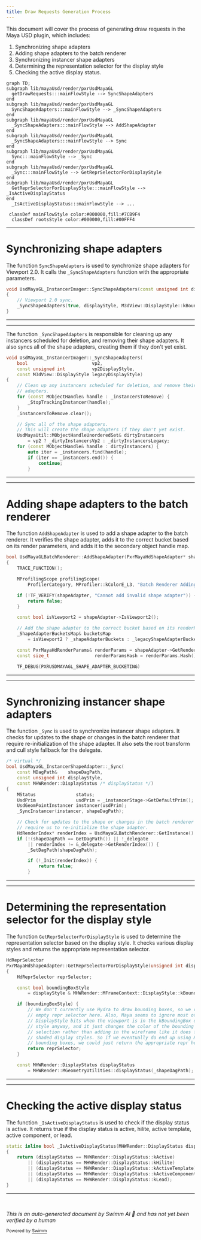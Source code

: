 ```yaml
---
title: Draw Requests Generation Process
---
```

This document will cover the process of generating draw requests in the Maya USD plugin, which includes:

1. Synchronizing shape adapters
2. Adding shape adapters to the batch renderer
3. Synchronizing instancer shape adapters
4. Determining the representation selector for the display style
5. Checking the active display status.

```mermaid
graph TD;
subgraph lib/mayaUsd/render/pxrUsdMayaGL
  getDrawRequests:::mainFlowStyle --> SyncShapeAdapters
end
subgraph lib/mayaUsd/render/pxrUsdMayaGL
  SyncShapeAdapters:::mainFlowStyle --> _SyncShapeAdapters
end
subgraph lib/mayaUsd/render/pxrUsdMayaGL
  _SyncShapeAdapters:::mainFlowStyle --> AddShapeAdapter
end
subgraph lib/mayaUsd/render/pxrUsdMayaGL
  _SyncShapeAdapters:::mainFlowStyle --> Sync
end
subgraph lib/mayaUsd/render/pxrUsdMayaGL
  Sync:::mainFlowStyle --> _Sync
end
subgraph lib/mayaUsd/render/pxrUsdMayaGL
  _Sync:::mainFlowStyle --> GetReprSelectorForDisplayStyle
end
subgraph lib/mayaUsd/render/pxrUsdMayaGL
  GetReprSelectorForDisplayStyle:::mainFlowStyle --> _IsActiveDisplayStatus
end
  _IsActiveDisplayStatus:::mainFlowStyle --> ...

 classDef mainFlowStyle color:#000000,fill:#7CB9F4
  classDef rootsStyle color:#000000,fill:#00FFF4
```

<SwmSnippet path="/lib/mayaUsd/render/pxrUsdMayaGL/instancerImager.cpp" line="49">

---

# Synchronizing shape adapters

The function `SyncShapeAdapters` is used to synchronize shape adapters for Viewport 2.0. It calls the `_SyncShapeAdapters` function with the appropriate parameters.

```c++
void UsdMayaGL_InstancerImager::SyncShapeAdapters(const unsigned int displayStyle)
{
    // Viewport 2.0 sync.
    _SyncShapeAdapters(true, displayStyle, M3dView::DisplayStyle::kBoundingBox);
}
```

---

</SwmSnippet>

<SwmSnippet path="/lib/mayaUsd/render/pxrUsdMayaGL/instancerImager.cpp" line="61">

---

The function `_SyncShapeAdapters` is responsible for cleaning up any instancers scheduled for deletion, and removing their shape adapters. It also syncs all of the shape adapters, creating them if they don't yet exist.

```c++
void UsdMayaGL_InstancerImager::_SyncShapeAdapters(
    bool                        vp2,
    const unsigned int          vp2DisplayStyle,
    const M3dView::DisplayStyle legacyDisplayStyle)
{
    // Clean up any instancers scheduled for deletion, and remove their shape
    // adapters.
    for (const MObjectHandle& handle : _instancersToRemove) {
        _StopTrackingInstancer(handle);
    }
    _instancersToRemove.clear();

    // Sync all of the shape adapters.
    // This will create the shape adapters if they don't yet exist.
    UsdMayaUtil::MObjectHandleUnorderedSet& dirtyInstancers
        = vp2 ? _dirtyInstancersVp2 : _dirtyInstancersLegacy;
    for (const MObjectHandle& handle : dirtyInstancers) {
        auto iter = _instancers.find(handle);
        if (iter == _instancers.end()) {
            continue;
        }
```

---

</SwmSnippet>

<SwmSnippet path="/lib/mayaUsd/render/pxrUsdMayaGL/batchRenderer.cpp" line="122">

---

# Adding shape adapters to the batch renderer

The function `AddShapeAdapter` is used to add a shape adapter to the batch renderer. It verifies the shape adapter, adds it to the correct bucket based on its render parameters, and adds it to the secondary object handle map.

```c++
bool UsdMayaGLBatchRenderer::AddShapeAdapter(PxrMayaHdShapeAdapter* shapeAdapter)
{
    TRACE_FUNCTION();

    MProfilingScope profilingScope(
        ProfilerCategory, MProfiler::kColorE_L3, "Batch Renderer Adding Shape Adapter");

    if (!TF_VERIFY(shapeAdapter, "Cannot add invalid shape adapter")) {
        return false;
    }

    const bool isViewport2 = shapeAdapter->IsViewport2();

    // Add the shape adapter to the correct bucket based on its renderParams.
    _ShapeAdapterBucketsMap& bucketsMap
        = isViewport2 ? _shapeAdapterBuckets : _legacyShapeAdapterBuckets;

    const PxrMayaHdRenderParams& renderParams = shapeAdapter->GetRenderParams();
    const size_t                 renderParamsHash = renderParams.Hash();

    TF_DEBUG(PXRUSDMAYAGL_SHAPE_ADAPTER_BUCKETING)
```

---

</SwmSnippet>

<SwmSnippet path="/lib/mayaUsd/render/pxrUsdMayaGL/instancerShapeAdapter.cpp" line="202">

---

# Synchronizing instancer shape adapters

The function `_Sync` is used to synchronize instancer shape adapters. It checks for updates to the shape or changes in the batch renderer that require re-initialization of the shape adapter. It also sets the root transform and cull style fallback for the delegate.

```c++
/* virtual */
bool UsdMayaGL_InstancerShapeAdapter::_Sync(
    const MDagPath&    shapeDagPath,
    const unsigned int displayStyle,
    const MHWRender::DisplayStatus /* displayStatus */)
{
    MStatus               status;
    UsdPrim               usdPrim = _instancerStage->GetDefaultPrim();
    UsdGeomPointInstancer instancer(usdPrim);
    _SyncInstancer(instancer, shapeDagPath);

    // Check for updates to the shape or changes in the batch renderer that
    // require us to re-initialize the shape adapter.
    HdRenderIndex* renderIndex = UsdMayaGLBatchRenderer::GetInstance().GetRenderIndex();
    if (!(shapeDagPath == GetDagPath()) || !_delegate
        || renderIndex != &_delegate->GetRenderIndex()) {
        _SetDagPath(shapeDagPath);

        if (!_Init(renderIndex)) {
            return false;
        }
```

---

</SwmSnippet>

<SwmSnippet path="/lib/mayaUsd/render/pxrUsdMayaGL/shapeAdapter.cpp" line="195">

---

# Determining the representation selector for the display style

The function `GetReprSelectorForDisplayStyle` is used to determine the representation selector based on the display style. It checks various display styles and returns the appropriate representation selector.

```c++
HdReprSelector
PxrMayaHdShapeAdapter::GetReprSelectorForDisplayStyle(unsigned int displayStyle) const
{
    HdReprSelector reprSelector;

    const bool boundingBoxStyle
        = displayStyle & MHWRender::MFrameContext::DisplayStyle::kBoundingBox;

    if (boundingBoxStyle) {
        // We don't currently use Hydra to draw bounding boxes, so we return an
        // empty repr selector here. Also, Maya seems to ignore most other
        // DisplayStyle bits when the viewport is in the kBoundingBox display
        // style anyway, and it just changes the color of the bounding box on
        // selection rather than adding in the wireframe like it does for
        // shaded display styles. So if we eventually do end up using Hydra for
        // bounding boxes, we could just return the appropriate repr here.
        return reprSelector;
    }

    const MHWRender::DisplayStatus displayStatus
        = MHWRender::MGeometryUtilities::displayStatus(_shapeDagPath);
```

---

</SwmSnippet>

<SwmSnippet path="/lib/mayaUsd/render/pxrUsdMayaGL/shapeAdapter.cpp" line="85">

---

# Checking the active display status

The function `_IsActiveDisplayStatus` is used to check if the display status is active. It returns true if the display status is active, hilite, active template, active component, or lead.

```c++
static inline bool _IsActiveDisplayStatus(MHWRender::DisplayStatus displayStatus)
{
    return (displayStatus == MHWRender::DisplayStatus::kActive)
        || (displayStatus == MHWRender::DisplayStatus::kHilite)
        || (displayStatus == MHWRender::DisplayStatus::kActiveTemplate)
        || (displayStatus == MHWRender::DisplayStatus::kActiveComponent)
        || (displayStatus == MHWRender::DisplayStatus::kLead);
}
```

---

</SwmSnippet>

&nbsp;

*This is an auto-generated document by Swimm AI 🌊 and has not yet been verified by a human*

<SwmMeta version="3.0.0" repo-id="Z2l0aHViJTNBJTNBbWF5YS11c2QlM0ElM0FnaWxhZG5hdm90" repo-name="maya-usd" doc-type="flows"><sup>Powered by [Swimm](/)</sup></SwmMeta>

